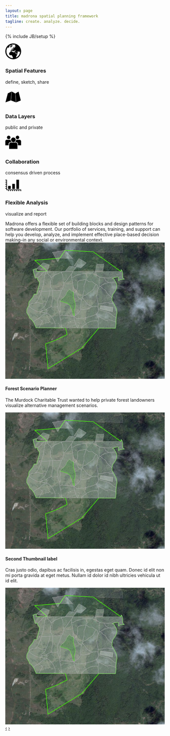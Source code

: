 ```yaml
---
layout: page
title: madrona spatial planning framework
tagline: create. analyze. decide.
---
```

{% include JB/setup %}
<div class="row-fluid">
  <div class="span6">
    <div class="row-fluid">
      <div class="span6">
        <div class="bug">
          <div class="row-fluid">
            <div class="span2">
              <img src="assets/img/features.png">
            </div>
            <div class="span10">
              <h3>Spatial&nbsp;Features</h3>
              <p>define, sketch, share</p>
            </div>
          </div>
        </div>
      </div>
      <div class="span6">
        <div class="bug">
          <div class="row-fluid">
            <div class="span2">
              <img src="assets/img/layers.png">
            </div>
            <div class="span10">
              <h3>Data&nbsp;Layers</h3>
              <p>public and private</p>
            </div>
          </div>
        </div>
      </div>
    </div>
    <div class="row-fluid">
      <div class="span6">
        <div class="bug">
          <div class="row-fluid">
            <div class="span2">
              <img src="assets/img/collaboration.png">
            </div>
            <div class="span10">
              <h3>Collaboration</h3>
              <p>consensus driven process</p>
            </div>
          </div>
        </div>
      </div>
      <div class="span6">
        <div class="bug">
          <div class="row-fluid">
            <div class="span2">
              <img src="assets/img/analysis.png">
            </div>
            <div class="span10">
              <h3>Flexible&nbsp;Analysis</h3>
              <p>visualize and report</p>
            </div>
          </div>
        </div>
      </div>
    </div>
    <div class="row-fluid">
        Madrona offers a flexible set of building blocks and design patterns for software development. Our portfolio of services, training, and support can help you develop, analyze, and implement effective place-based decision making–in any social or environmental context.
    </div>
  </div>
  <div class="span6">
    <div id="showcase" class="carousel">
    <!-- Carousel items -->
      <div class="carousel-inner">
      <div class="active item">
        <img src="assets/img/fsp.png">
        <div class="carousel-caption">
          <h4>Forest Scenario Planner</h4>
          <p>The Murdock Charitable Trust wanted to help private forest landowners visualize alternative management scenarios.</p>
        </div>
      </div>
      <div class="item">
        <img src="assets/img/fsp.png">
        <div class="carousel-caption">
          <h4>Second Thumbnail label</h4>
          <p>Cras justo odio, dapibus ac facilisis in, egestas eget quam. Donec id elit non mi porta gravida at eget metus. Nullam id dolor id nibh ultricies vehicula ut id elit.</p>
        </div>
      </div>
      <div class="item"><img src="assets/img/fsp.png"></div>
    </div>
    <!-- Carousel nav -->
    <a class="carousel-control left" href="#showcase" data-slide="prev">&lsaquo;</a>
    <a class="carousel-control right" href="#showcase" data-slide="next">&rsaquo;</a>
    </div>
   </div>
</div>


<script>
  $(window).load(function() {
    $('.carousel').carousel({
      interval: 8000
    })
    
  });
</script>